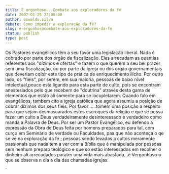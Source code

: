 ```yaml
---
title: É ergonhoso...Combate aos exploradores da fé
date: 2007-01-25 22:00:00
author: oswaldo.silva
debate: Como impedir a exploração da fé?
slug: e-ergonhosocombate-aos-exploradores-da-fe
status: publish 
type: post
---
```


Os Pastores evangélicos têm a seu favor uma legislação liberal. Nada é cobrado por parte dos órgão de fiscalização. Eles arrecadam as quantias referentes aos "dízimos e ofertas" e fazem o que querem a seu bel prazer sem uma fiscalização, ou por parte da igreja ou dos orgão governamentais que deveriam coibir este tipo de prática de enriquecimento ilícito. Por outro lado, os "fieis", por serem, em sua maioria, pessoas de baixo nível intelectual,pouco esta ligando para esta parte de culto, pois se encontram anestesiados pelo que recebem de "doutrina" através desta gama de elementos que estão ali somente para se locupletarem. Quando falo em evangélicos, tambem cito a igreja católica que agora assumiu a posição de cobrar dízimos dos seus fieis. Por favor .....tomem uma posição a respeito para que sejam desmascarados estes escroques da religão e que se possa fazer um culto a Deus verdadeiramente desinteressado e verdadeiro como manda a Palavra de Deus. Por ser um Pastor Evangélico, eu defendo a expressão da Obra de Deus feita por homens preparados para tal, com curço em Seminário de verdade ou Faculdades, paa que não aconteça o qe se ve na exploração da fé ; pessoas sendo levadas a cultos meramente passionais que nada tem a ver com a Bíblia que é manipulada por pessoas sem nenhum preparo teológico e que so estão interessados em recolher o dinheiro alí arrecadados parater uma vida mais abastada...è Vergonhoso o que se observa n dia a dia das chamadas igrejas.  

  

´
